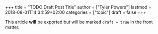 +++
title = "TODO Draft Post Title"
author = ["Tyler Powers"]
lastmod = 2018-08-01T14:34:59+02:00
categories = ["topic"]
draft = false
+++

This article **will** be exported but will be marked `draft = true` in the front matter.